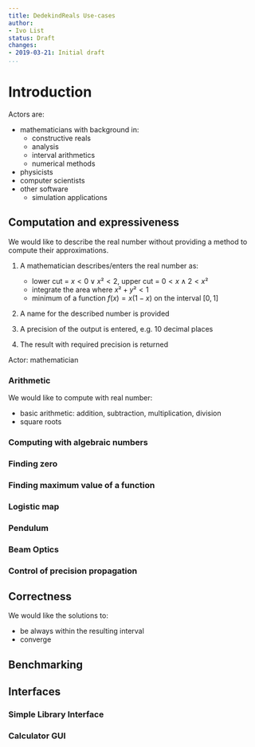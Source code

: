 ```yaml
---
title: DedekindReals Use-cases 
author:
- Ivo List
status: Draft
changes:
- 2019-03-21: Initial draft
...
```


# Introduction

Actors are:

 - mathematicians with background in:
   - constructive reals
   - analysis
   - interval arithmetics
   - numerical methods
 - physicists
 - computer scientists
 - other software
   - simulation applications

## Computation and expressiveness

We would like to describe the real number without providing a method to compute their
approximations.

1. A mathematician describes/enters the real number as:
   - lower cut = $x<0 \lor x² < 2$, upper cut = $0 < x \land 2 < x²$
   - integrate the area where $x²+y² < 1$
   - minimum of a function $f(x) = x(1-x)$ on the interval $[0,1]$

2. A name for the described number is provided

2. A precision of the output is entered, e.g. 10 decimal places

3. The result with required precision is returned

Actor: mathematician

### Arithmetic

We would like to compute with real number:

 - basic arithmetic: addition, subtraction, multiplication, division
 - square roots


### Computing with algebraic numbers


### Finding zero

### Finding maximum value of a function


### Logistic map

### Pendulum

### Beam Optics

### Control of precision propagation

## Correctness

We would like the solutions to:
- be always within the resulting interval
- converge

## Benchmarking



## Interfaces

### Simple Library Interface

### Calculator GUI

